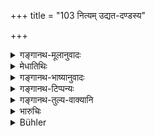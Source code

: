 +++
title = "103 नित्यम् उद्यत-दण्डस्य"

+++

<details><summary>गङ्गानथ-मूलानुवादः</summary>

Of him who has his force constantly operative, the whole world stands in awe. He shall, therefore, subdue all men by means of force—(103)
</details>

<details><summary>मेधातिथिः</summary>

अनन्तरस्य फलम् । **सर्वं जगद् उद्विजते** बिभेति । प्रतापख्यातिर् भवति चेति । **तस्मात्** **सर्वाणि भूतानि** स्वप्रकृतीः परांश् च **दण्डेनैव प्रसाधयेत्** । एवं यत्नवतो भीताः शत्रवो नमन्त्य् अयत्नेनैव ॥ ७.१०३ ॥
</details>

<details><summary>गङ्गानथ-भाष्यानुवादः</summary>

This verse describes the effect of what has been just laid down in the
foregoing verse.

‘*The whole world stands in awe*’—is afraid; and his glory becomes
proclaimed.

‘*Therefore all men*’—his own subjects, as well as others—‘*he* *shall
subdue by means of force*’.

The enemies of the king who acts thus bow down to him without any effort
on his part.—(103)
</details>

<details><summary>गङ्गानथ-टिप्पन्यः</summary>

This verse is quoted in *Vīramitrodaya*, (Rājanīti, p. 134) which
explains ‘*udvijate*’ as ‘becomes afraid’, which means that his glory
becomes proclaimed.
</details>

<details><summary>गङ्गानथ-तुल्य-वाक्यानि</summary>

*Mahābhārata* (12.140.8).—(Same as Manu.)

*Nārada* (Vīramitrodaya-Rājanīti, p. 135).—‘He should always favour the
good and chastise the wicked; such is the duty of kings, who also obtain
wealth by this means.’
</details>

<details><summary>भारुचिः</summary>

**उद्यतदण्डस्या**यत्नेनैव शत्रूप[नतिर् भवति] ॥ ७.१०३ ॥
</details>

<details><summary>Bühler</summary>

103	Of him who is always ready to strike, the whole world stands in awe; let him therefore make all creatures subject to himself even by the employment of force.
</details>
